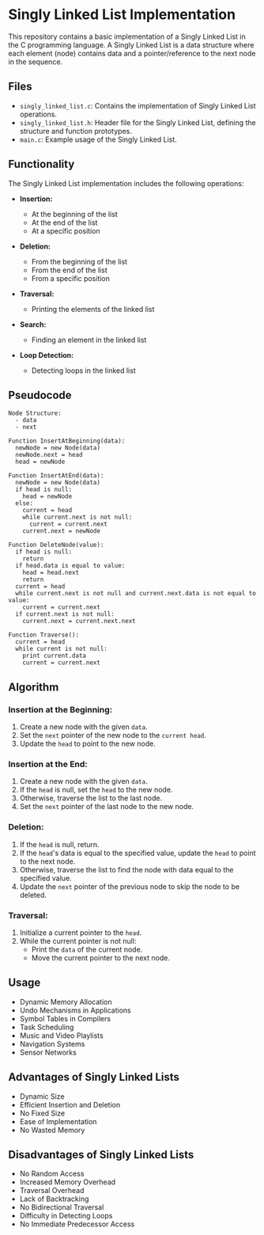 # Singly Linked List Implementation

This repository contains a basic implementation of a Singly Linked List in the C programming language. A Singly Linked List is a data structure where each element (node) contains data and a pointer/reference to the next node in the sequence.

## Files

- `singly_linked_list.c`: Contains the implementation of Singly Linked List operations.
- `singly_linked_list.h`: Header file for the Singly Linked List, defining the structure and function prototypes.
- `main.c`: Example usage of the Singly Linked List.

## Functionality

The Singly Linked List implementation includes the following operations:

- **Insertion:**
  - At the beginning of the list
  - At the end of the list
  - At a specific position

- **Deletion:**
  - From the beginning of the list
  - From the end of the list
  - From a specific position

- **Traversal:**
  - Printing the elements of the linked list

- **Search:**
  - Finding an element in the linked list

- **Loop Detection:**
  - Detecting loops in the linked list
 
## Pseudocode

``` plaintext
Node Structure:
  - data
  - next

Function InsertAtBeginning(data):
  newNode = new Node(data)
  newNode.next = head
  head = newNode

Function InsertAtEnd(data):
  newNode = new Node(data)
  if head is null:
    head = newNode
  else:
    current = head
    while current.next is not null:
      current = current.next
    current.next = newNode

Function DeleteNode(value):
  if head is null:
    return
  if head.data is equal to value:
    head = head.next
    return
  current = head
  while current.next is not null and current.next.data is not equal to value:
    current = current.next
  if current.next is not null:
    current.next = current.next.next

Function Traverse():
  current = head
  while current is not null:
    print current.data
    current = current.next
```

## Algorithm

### Insertion at the Beginning:
1. Create a new node with the given `data`.
2. Set the `next` pointer of the new node to the `current head`.
3. Update the `head` to point to the new node.


### Insertion at the End:
1. Create a new node with the given `data`.
2. If the `head` is null, set the `head` to the new node.
3. Otherwise, traverse the list to the last node.
4. Set the `next` pointer of the last node to the new node.


### Deletion:
1. If the `head` is null, return.
2. If the `head`'s data is equal to the specified value, update the `head` to point to the next node.
3. Otherwise, traverse the list to find the node with data equal to the specified value.
4. Update the `next` pointer of the previous node to skip the node to be deleted.


### Traversal:
1. Initialize a current pointer to the `head`.
2. While the current pointer is not null:
   - Print the `data` of the current node.
   - Move the current pointer to the next node.

## Usage

- Dynamic Memory Allocation
- Undo Mechanisms in Applications
- Symbol Tables in Compilers
- Task Scheduling
- Music and Video Playlists
- Navigation Systems
- Sensor Networks

## Advantages of Singly Linked Lists

- Dynamic Size
- Efficient Insertion and Deletion
- No Fixed Size
- Ease of Implementation
- No Wasted Memory

## Disadvantages of Singly Linked Lists

- No Random Access
- Increased Memory Overhead
- Traversal Overhead
- Lack of Backtracking
- No Bidirectional Traversal
- Difficulty in Detecting Loops
- No Immediate Predecessor Access
